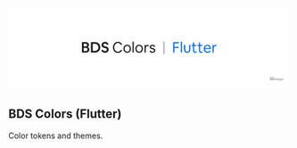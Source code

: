 <h1 align="center">
  <picture>
    <source media="(prefers-color-scheme: dark)" srcset="/docs/assets/BDS/BDS-Colors-Flutter_dark.png">
    <img alt="BDS Colors (Flutter)" src="/docs/assets/BDS/BDS-Colors-Flutter.png">
  </picture>
</h1>

## BDS Colors (Flutter)

Color tokens and themes.
